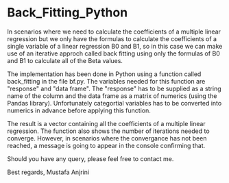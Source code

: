 # Back_Fitting_Python

In scenarios where we need to calculate the coefficients of a multiple linear regression but we only have the formulas to calculate the coefficients of a single variable of a linear regression B0 and B1, so in this case we can make use of an iterative approch called back fitting using only the formulas of B0 and B1 to calculate all of the Beta values.

The implementation has been done in Python using a function called back_fitting in the file bf.py.
The variables needed for this function are "response" and "data frame". The "response" has to be supplied as a string name of the column and the data frame as a matrix of numerics (using the Pandas library). Unfortunately categortial variables has to be converted into numerics in advance before applying this function.

The result is a vector containing all the coefficients of a multiple linear regression. The function also shows the number of iterations needed to converge. However, in scenarios where the convergance has not been reached, a message is going to appear in the console confirming that.

Should you have any query, please feel free to contact me.

Best regards,
Mustafa Anjrini


